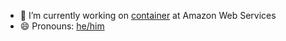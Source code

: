- 🔭 I’m currently working on [container](https://aws.amazon.com/ecs) at Amazon Web Services
- 😄 Pronouns: [he/him](https://pronoun.is/he/him)
